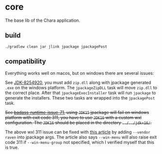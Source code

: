 # core

The base lib of the Chara application.

## build

```
./gradlew clean jar jlink jpackage jpackagePost
```

## compatibility

Everything works well on macos, but on windows there are several issues:

See [JDK-8254920](https://bugs.openjdk.java.net/browse/JDK-8254920), you must add `zip.dll` along with jpackage generated `.exe` on the windows platform. The `jpackageZipDLL` task will move `zip.dll` to the correct place. After that `jpackageExecInstaller` task will run `jpackage` to generate the installers. These two tasks are wrapped into the `jpackagePost` task.

~~See [badass-runtime-issue-71](https://github.com/beryx-gist/badass-runtime-issue-71), using `JDK15` jpackage will fail on windows platform with exit code 311, you have to use `JDK16` with a custom wxl configuration. The `JDK16` should be placed in the directory `../../jdk+16/`.~~

The above wxl 311 issue can be fixed with [this article](https://ravenxrz.ink/archives/421e5ad2.html) by adding `--vendor raven` into jpackage args.
The article also says `--win-menu` will also raise exit code 311 if `--win-menu-group` not specified, which I verified myself that this is true.
